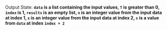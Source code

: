 Output State: **`data` is a list containing the input values, `T` is greater than 0, `index` is 1, `results` is an empty list, `n` is an integer value from the input data at index 1, `x` is an integer value from the input data at index 2, `s` is a value from `data` at index `index + 2`**
